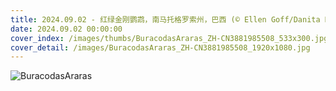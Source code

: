 ```yaml
---
title: 2024.09.02 - 红绿金刚鹦鹉，南马托格罗索州，巴西 (© Ellen Goff/Danita Delimont)
date: 2024.09.02 00:00:00
cover_index: /images/thumbs/BuracodasAraras_ZH-CN3881985508_533x300.jpg
cover_detail: /images/BuracodasAraras_ZH-CN3881985508_1920x1080.jpg
---
```


![BuracodasAraras](/images/BuracodasAraras_ZH-CN3881985508_1920x1080.jpg)
